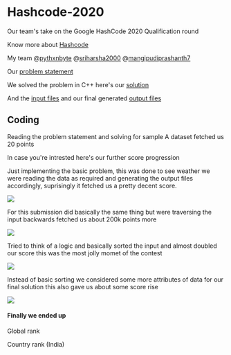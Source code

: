# Hashcode-2020
Our team's take on the Google HashCode 2020 Qualification round

Know more about [Hashcode](g.co/hashcode)

My team @[pythxnbyte](https://github.com/PythxnBite) @[sriharsha2000](https://github.com/sriharsha2000) @[mangipudiprashanth7](https://github.com/mangipudiprashanth7)

Our [problem statement](https://github.com/nizam19/Hashcode-2020/blob/master/problem_statement/hashcode_2020_online_qualification_round.pdf)

We solved the problem in C++ here's our [solution](https://github.com/nizam19/Hashcode-2020/blob/master/solutions/cpp/main.cpp)

And the [input files](https://github.com/nizam19/Hashcode-2020/tree/master/input) and our final generated [output files](https://github.com/nizam19/Hashcode-2020/tree/master/output)

## Coding

Reading the problem statement and solving for sample A dataset fetched us 20 points

In case you're intrested here's our further score progression

Just implementing the basic problem, this was done to see weather we were reading the data as required and generating the output files accordingly, suprisingly it fetched us a pretty decent score.

<img src = "https://github.com/nizam19/Hashcode-2020/blob/master/scores/score2.PNG">

For this submission did basically the same thing but were traversing the input backwards fetched us about 200k points more

<img src = "https://github.com/nizam19/Hashcode-2020/blob/master/scores/score3.PNG">

Tried to think of a logic and basically sorted the input and almost doubled our score this was the most jolly momet of the contest

<img src = "https://github.com/nizam19/Hashcode-2020/blob/master/scores/score 4.PNG">

Instead of basic sorting we considered some more attributes of data for our final solution this also gave us about some score rise

<img src = "https://github.com/nizam19/Hashcode-2020/blob/master/scores/score5.PNG">

#### Finally we ended up

Global rank


Country rank (India)

